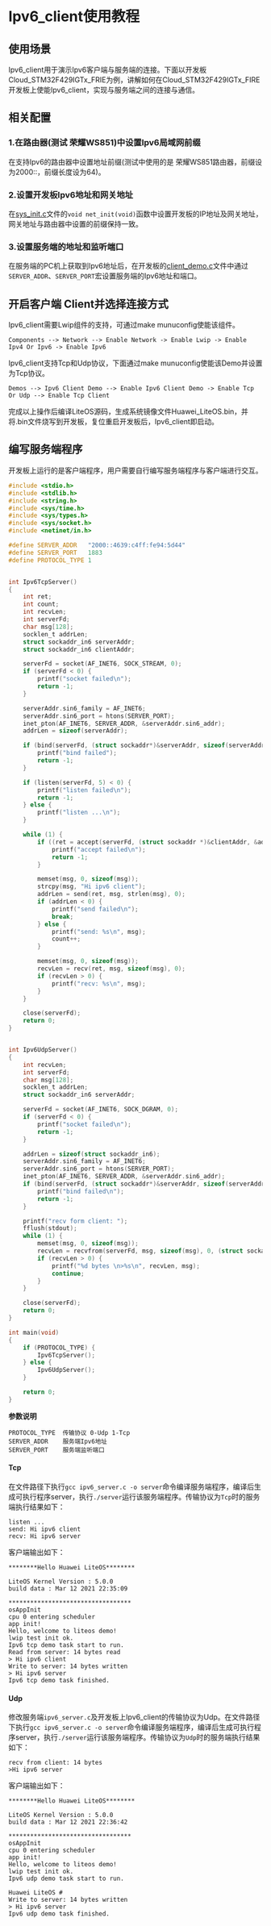 # Ipv6_client使用教程

## 使用场景
Ipv6_client用于演示Ipv6客户端与服务端的连接。下面以开发板Cloud_STM32F429IGTx_FRIE为例，讲解如何在Cloud_STM32F429IGTx_FIRE开发板上使能Ipv6_client，实现与服务端之间的连接与通信。

## 相关配置

### 1.在路由器(测试 荣耀WS851)中设置Ipv6局域网前缀

在支持Ipv6的路由器中设置地址前缀(测试中使用的是 荣耀WS851路由器，前缀设为2000::，前缀长度设为64)。

### 2.设置开发板Ipv6地址和网关地址

在<a href="https://gitee.com/LiteOS/LiteOS/blob/master/targets/Cloud_STM32F429IGTx_FIRE/Src/sys_init.c" target="_blank">sys_init.c</a>文件的`void net_init(void)`函数中设置开发板的IP地址及网关地址，网关地址与路由器中设置的前缀保持一致。

### 3.设置服务端的地址和监听端口

在服务端的PC机上获取到Ipv6地址后，在开发板的<a href="https://gitee.com/LiteOS/LiteOS/blob/master/demos/ipv6_client/client_demo.c" target="_blank">client_demo.c</a>文件中通过`SERVER_ADDR`、`SERVER_PORT`宏设置服务端的Ipv6地址和端口。

## 开启客户端 Client并选择连接方式

Ipv6_client需要Lwip组件的支持，可通过make munuconfig使能该组件。

```
Components --> Network --> Enable Network -> Enable Lwip -> Enable Ipv4 Or Ipv6 -> Enable Ipv6
```

Ipv6_client支持Tcp和Udp协议，下面通过make munuconfig使能该Demo并设置为Tcp协议。
```
Demos --> Ipv6 Client Demo --> Enable Ipv6 Client Demo -> Enable Tcp Or Udp --> Enable Tcp Client
```
完成以上操作后编译LiteOS源码，生成系统镜像文件Huawei_LiteOS.bin，并将.bin文件烧写到开发板，复位重启开发板后，Ipv6_client即启动。

## 编写服务端程序

开发板上运行的是客户端程序，用户需要自行编写服务端程序与客户端进行交互。

```c
#include <stdio.h>
#include <stdlib.h>
#include <string.h>
#include <sys/time.h>
#include <sys/types.h>
#include <sys/socket.h>
#include <netinet/in.h>

#define SERVER_ADDR   "2000::4639:c4ff:fe94:5d44"
#define SERVER_PORT   1883
#define PROTOCOL_TYPE 1


int Ipv6TcpServer()
{
    int ret;
    int count;
    int recvLen;
    int serverFd;
    char msg[128];
    socklen_t addrLen;
    struct sockaddr_in6 serverAddr;
    struct sockaddr_in6 clientAddr;

    serverFd = socket(AF_INET6, SOCK_STREAM, 0);
    if (serverFd < 0) {
        printf("socket failed\n");
        return -1;
    }

    serverAddr.sin6_family = AF_INET6;
    serverAddr.sin6_port = htons(SERVER_PORT);
    inet_pton(AF_INET6, SERVER_ADDR, &serverAddr.sin6_addr);
    addrLen = sizeof(serverAddr);

    if (bind(serverFd, (struct sockaddr*)&serverAddr, sizeof(serverAddr)) < 0) {
        printf("bind failed");
        return -1;
    }

    if (listen(serverFd, 5) < 0) {
        printf("listen failed\n");
        return -1;
    } else {
        printf("listen ...\n");
    }

    while (1) {
        if ((ret = accept(serverFd, (struct sockaddr *)&clientAddr, &addrLen)) < 0) {
            printf("accept failed\n");
            return -1;
        }

        memset(msg, 0, sizeof(msg));
        strcpy(msg, "Hi ipv6 client");
        addrLen = send(ret, msg, strlen(msg), 0);
        if (addrLen < 0) {
            printf("send failed\n");
            break;
        } else {
            printf("send: %s\n", msg);
            count++;
        }

        memset(msg, 0, sizeof(msg));
        recvLen = recv(ret, msg, sizeof(msg), 0);
        if (recvLen > 0) {
            printf("recv: %s\n", msg);
        }
    }

    close(serverFd);
    return 0;
}


int Ipv6UdpServer()
{
    int recvLen;
    int serverFd;
    char msg[128];
    socklen_t addrLen;
    struct sockaddr_in6 serverAddr;

    serverFd = socket(AF_INET6, SOCK_DGRAM, 0);
    if (serverFd < 0) {
        printf("socket failed\n");
        return -1;
    }

    addrLen = sizeof(struct sockaddr_in6);
    serverAddr.sin6_family = AF_INET6;
    serverAddr.sin6_port = htons(SERVER_PORT);
    inet_pton(AF_INET6, SERVER_ADDR, &serverAddr.sin6_addr);
    if (bind(serverFd, (struct sockaddr*)&serverAddr, sizeof(serverAddr)) < 0) {
        printf("bind failed\n");
        return -1;
    }

    printf("recv form client: ");
    fflush(stdout);
    while (1) {
        memset(msg, 0, sizeof(msg));
        recvLen = recvfrom(serverFd, msg, sizeof(msg), 0, (struct sockaddr*)&serverAddr, &addrLen);
        if (recvLen > 0) {
            printf("%d bytes \n>%s\n", recvLen, msg);
            continue;
        }
    }

    close(serverFd);
    return 0;
}

int main(void)
{
    if (PROTOCOL_TYPE) {
        Ipv6TcpServer();
    } else {
        Ipv6UdpServer();
    }

    return 0;
}
```

**参数说明**

```
PROTOCOL_TYPE  传输协议 0-Udp 1-Tcp
SERVER_ADDR    服务端Ipv6地址
SERVER_PORT    服务端监听端口
```

#### Tcp
在文件路径下执行`gcc ipv6_server.c -o server`命令编译服务端程序，编译后生成可执行程序server，执行`./server`运行该服务端程序。传输协议为`Tcp`时的服务端执行结果如下：

```
listen ...
send: Hi ipv6 client
recv: Hi ipv6 server
```

客户端输出如下：

```
********Hello Huawei LiteOS********

LiteOS Kernel Version : 5.0.0
build data : Mar 12 2021 22:35:09

**********************************
osAppInit
cpu 0 entering scheduler
app init!
Hello, welcome to liteos demo!
lwip test init ok.
Ipv6 tcp demo task start to run.
Read from server: 14 bytes read
> Hi ipv6 client
Write to server: 14 bytes written
> Hi ipv6 server
Ipv6 tcp demo task finished.
```

#### Udp

修改服务端`ipv6_server.c`及开发板上Ipv6_client的传输协议为Udp。在文件路径下执行`gcc ipv6_server.c -o server`命令编译服务端程序，编译后生成可执行程序server，执行`./server`运行该服务端程序。传输协议为`Udp`时的服务端执行结果如下：

```
recv from client: 14 bytes
>Hi ipv6 server
```

客户端输出如下：

```
********Hello Huawei LiteOS********

LiteOS Kernel Version : 5.0.0
build data : Mar 12 2021 22:36:42

**********************************
osAppInit
cpu 0 entering scheduler
app init!
Hello, welcome to liteos demo!
lwip test init ok.
Ipv6 udp demo task start to run.

Huawei LiteOS #
Write to server: 14 bytes written
> Hi ipv6 server
Ipv6 udp demo task finished.
```

